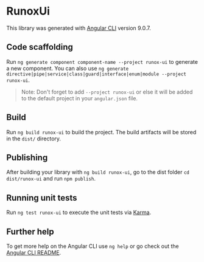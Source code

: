 # RunoxUi

This library was generated with [Angular CLI](https://github.com/angular/angular-cli) version 9.0.7.

## Code scaffolding

Run `ng generate component component-name --project runox-ui` to generate a new component. You can also use `ng generate directive|pipe|service|class|guard|interface|enum|module --project runox-ui`.
> Note: Don't forget to add `--project runox-ui` or else it will be added to the default project in your `angular.json` file. 

## Build

Run `ng build runox-ui` to build the project. The build artifacts will be stored in the `dist/` directory.

## Publishing

After building your library with `ng build runox-ui`, go to the dist folder `cd dist/runox-ui` and run `npm publish`.

## Running unit tests

Run `ng test runox-ui` to execute the unit tests via [Karma](https://karma-runner.github.io).

## Further help

To get more help on the Angular CLI use `ng help` or go check out the [Angular CLI README](https://github.com/angular/angular-cli/blob/master/README.md).
